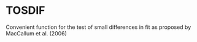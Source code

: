 # TOSDIF
Convenient function for the test of small differences in fit as proposed by MacCallum et al. (2006)
